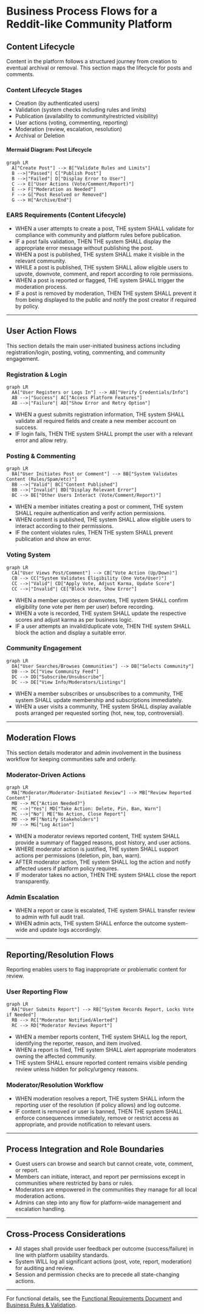 # Business Process Flows for a Reddit-like Community Platform

## Content Lifecycle

Content in the platform follows a structured journey from creation to eventual archival or removal. This section maps the lifecycle for posts and comments.

### Content Lifecycle Stages
- Creation (by authenticated users)
- Validation (system checks including rules and limits)
- Publication (availability to community/restricted visibility)
- User actions (voting, commenting, reporting)
- Moderation (review, escalation, resolution)
- Archival or Deletion

#### Mermaid Diagram: Post Lifecycle
```mermaid
graph LR
  A["Create Post"] --> B["Validate Rules and Limits"]
  B -->|"Passed"| C["Publish Post"]
  B -->|"Failed"| D["Display Error to User"]
  C --> E["User Actions (Vote/Comment/Report)"]
  E --> F["Moderation as Needed"]
  F --> G["Post Resolved or Removed"]
  G --> H["Archive/End"]
```

### EARS Requirements (Content Lifecycle)
- WHEN a user attempts to create a post, THE system SHALL validate for compliance with community and platform rules before publication.
- IF a post fails validation, THEN THE system SHALL display the appropriate error message without publishing the post.
- WHEN a post is published, THE system SHALL make it visible in the relevant community.
- WHILE a post is published, THE system SHALL allow eligible users to upvote, downvote, comment, and report according to role permissions.
- WHEN a post is reported or flagged, THE system SHALL trigger the moderation process.
- IF a post is removed by moderation, THEN THE system SHALL prevent it from being displayed to the public and notify the post creator if required by policy.

---

## User Action Flows

This section details the main user-initiated business actions including registration/login, posting, voting, commenting, and community engagement.

### Registration & Login
```mermaid
graph LR
  AA["User Registers or Logs In"] --> AB["Verify Credentials/Info"]
  AB -->|"Success"| AC["Access Platform Features"]
  AB -->|"Failure"| AD["Show Error and Retry Option"]
```
- WHEN a guest submits registration information, THE system SHALL validate all required fields and create a new member account on success.
- IF login fails, THEN THE system SHALL prompt the user with a relevant error and allow retry.

### Posting & Commenting
```mermaid
graph LR
  BA["User Initiates Post or Comment"] --> BB["System Validates Content (Rules/Spam/etc)"]
  BB -->|"Valid"| BC["Content Published"]
  BB -->|"Invalid"| BD["Display Relevant Error"]
  BC --> BE["Other Users Interact (Vote/Comment/Report)"]
```
- WHEN a member initiates creating a post or comment, THE system SHALL require authentication and verify action permissions.
- WHEN content is published, THE system SHALL allow eligible users to interact according to their permissions.
- IF the content violates rules, THEN THE system SHALL prevent publication and show an error.

### Voting System
```mermaid
graph LR
  CA["User Views Post/Comment"] --> CB["Vote Action (Up/Down)"]
  CB --> CC["System Validates Eligibility (One Vote/User)"]
  CC -->|"Valid"| CD["Apply Vote, Adjust Karma, Update Score"]
  CC -->|"Invalid"| CE["Block Vote, Show Error"]
```
- WHEN a member upvotes or downvotes, THE system SHALL confirm eligibility (one vote per item per user) before recording.
- WHEN a vote is recorded, THE system SHALL update the respective scores and adjust karma as per business logic.
- IF a user attempts an invalid/duplicate vote, THEN THE system SHALL block the action and display a suitable error.

### Community Engagement
```mermaid
graph LR
  DA["User Searches/Browses Communities"] --> DB["Selects Community"]
  DB --> DC["View Community Feed"]
  DC --> DD["Subscribe/Unsubscribe"]
  DC --> DE["View Info/Moderators/Listings"]
```
- WHEN a member subscribes or unsubscribes to a community, THE system SHALL update membership and subscriptions immediately.
- WHEN a user visits a community, THE system SHALL display available posts arranged per requested sorting (hot, new, top, controversial).

---

## Moderation Flows

This section details moderator and admin involvement in the business workflow for keeping communities safe and orderly.

### Moderator-Driven Actions
```mermaid
graph LR
  MA["Moderator/Moderator-Initiated Review"] --> MB["Review Reported Content"]
  MB --> MC{"Action Needed?"}
  MC -->|"Yes"| MD["Take Action: Delete, Pin, Ban, Warn"]
  MC -->|"No"| ME["No Action, Close Report"]
  MD --> MF["Notify Stakeholders"]
  MF --> MG["Log Action"]
```
- WHEN a moderator reviews reported content, THE system SHALL provide a summary of flagged reasons, post history, and user actions.
- WHERE moderator action is justified, THE system SHALL support actions per permissions (deletion, pin, ban, warn).
- AFTER moderator action, THE system SHALL log the action and notify affected users if platform policy requires.
- IF moderator takes no action, THEN THE system SHALL close the report transparently.

### Admin Escalation
- WHEN a report or case is escalated, THE system SHALL transfer review to admin with full audit trail.
- WHEN admin acts, THE system SHALL enforce the outcome system-wide and update logs accordingly.

---

## Reporting/Resolution Flows

Reporting enables users to flag inappropriate or problematic content for review.

### User Reporting Flow
```mermaid
graph LR
  RA["User Submits Report"] --> RB["System Records Report, Locks Vote if Needed"]
  RB --> RC["Moderator Notified/Alerted"]
  RC --> RD["Moderator Reviews Report"]
```
- WHEN a member reports content, THE system SHALL log the report, identifying the reporter, reason, and item involved.
- WHEN a report is filed, THE system SHALL alert appropriate moderators owning the affected community.
- THE system SHALL ensure reported content remains visible pending review unless hidden for policy/urgency reasons.

### Moderator/Resolution Workflow
- WHEN moderation resolves a report, THE system SHALL inform the reporting user of the resolution (if policy allows) and log outcome.
- IF content is removed or user is banned, THEN THE system SHALL enforce consequences immediately, remove or restrict access as appropriate, and provide notification to relevant users.

---

## Process Integration and Role Boundaries

- Guest users can browse and search but cannot create, vote, comment, or report.
- Members can initiate, interact, and report per permissions except in communities where restricted by bans or rules.
- Moderators are empowered in the communities they manage for all local moderation actions.
- Admins can step into any flow for platform-wide management and escalation handling.

---

## Cross-Process Considerations
- All stages shall provide user feedback per outcome (success/failure) in line with platform usability standards.
- System WILL log all significant actions (post, vote, report, moderation) for auditing and review.
- Session and permission checks are to precede all state-changing actions.

---

For functional details, see the [Functional Requirements Document](./05-functional-requirements.md) and [Business Rules & Validation](./06-business-rules-and-validation.md).
